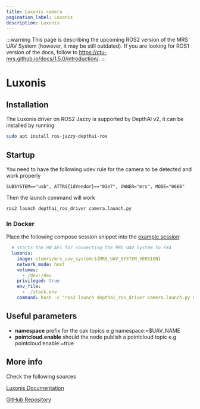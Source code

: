 ```yaml
---
title: Luxonis camera
pagination_label: Luxonis
description: Luxonis
---
```


:::warning
This page is describing the upcoming ROS2 version of the MRS UAV System (however, it may be still outdated). If you are looking for ROS1 version of the docs, follow to https://ctu-mrs.github.io/docs/1.5.0/introduction/.
:::

# Luxonis

## Installation

The Luxonis driver on ROS2 Jazzy is supported by DepthAI v2, it can be installed by running
```bash
sudo apt install ros-jazzy-depthai-ros
```

## Startup

You need to have the following udev rule for the camera to be detected and work properly

```
SUBSYSTEM=="usb", ATTRS{idVendor}=="03e7", OWNER="mrs", MODE="0666"
```

Then the launch command will work

```bash
ros2 launch depthai_ros_driver camera.launch.py
```

### In Docker

Place the following compose session snippet into the [example session](deployment/docker/):

```yaml
  # starts the HW API for connecting the MRS UAV System to PX4
  luxonis:
    image: ctumrs/mrs_uav_system:${MRS_UAV_SYSTEM_VERSION}
    network_mode: host
    volumes:
      - /dev:/dev
    privileged: true
    env_file:
      - ./stack.env
    command: bash -c "ros2 launch depthai_ros_driver camera.launch.py namespace:=$UAV_NAME pointcloud.enable:=true"
```

## Useful parameters

- **namespace** prefix for the oak topics e.g namespace:=$UAV_NAME
- **pointcloud.enable** should the node publish a pointcloud topic e.g pointcloud.enable:=true

## More info

Check the following sources

[Luxonis Documentation](https://docs.luxonis.com/software/ros/depthai-ros/driver/)

[GitHub Repository](https://github.com/luxonis/depthai-ros/tree/jazzy)
